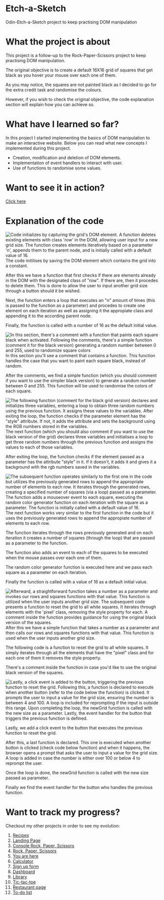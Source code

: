 # Etch-a-Sketch

Odin-Etch-a-Sketch project to keep practising DOM manipulation

# What the project is about

This project is a follow-up to the Rock-Paper-Scissors project to keep practising DOM manipulation.

The original objective is to create a default 16X16 grid of squares that get black as you hover your mouse over each one of them.

As you may notice, the squares are not painted black as I decided to go for the extra credit task and randomise the colours.

However, if you wish to check the original objective, the code explanation section will explain how you can achieve so.

# What have I learned so far?

In this project I started implementing the basics of DOM manipulation to make an interactive website.
Below you can read what new concepts I implemented during this project.

<ul>
  <li>Creation, modification and deletion of DOM elements.</li>
  <li>Implementation of event handlers to interact with user. </li>
  <li>Use of functions to randomise some values.</li>
</ul>

# Want to see it in action?

<a href="https://hroglardev.github.io/Etch-a-Sketch/" target="_blank">Click here</a>

# Explanation of the code

<img src="./docs-images/1.JPG" alt="Code initializes by capturing the grid's DOM element. A function deletes existing elements with class 'row' in the DOM, allowing user input for a new grid size. The function creates elements iteratively based on a parameter 'n', appends them to the parent node, and is initially called with a default value of 16.">
The code initilises by saving the DOM element which contains the grid into a constant.

After this we have a function that first checks if there are elements already in the DOM with the designated class of "row". If there are, then it procedes to delete them. This is done to allow the user to input another grid size through a button should it be wished.

Next, the function enters a loop that executes an "n" amount of times (this is passed to the function as a parameter) and procedes to create one element on each iteration as well as assigning it the appropiate class and appending it to the according parent node.

Finally, the function is called with a number of 16 as the default initial value.

<img src="./docs-images/2.JPG" alt="In this section, there's a comment with a function that paints each square black when activated. Following the comments, there's a simple function (comment it for the black version) generating a random number between 0 and 255, used to randomize square colors">
In this section you'll see a comment that contains a function. This function handles the case that you want to paint each square black, instead of random.

After the comments, we find a simple function (which you should comment if you want to use the simpler black version) to generate a random number between 0 and 255. This function will be used to randomise the colors of each square.

<img src="./docs-images/3.JPG" alt='The following function (comment for the black grid version) declares and initializes three variables, entering a loop to obtain three random numbers using the previous function. It assigns these values to the variables. After exiting the loop, the function checks if the parameter element has the "style" attribute. If not, it adds the attribute and sets the background using the RGB numbers stored in the variables.'>
The next function (which you should also comment if you want to use the black version of the grid) declares three variables and initialises a loop to get three random numbers through the previous function and assigns the values to each of those variables.

After exiting the loop, the function checks if the element passed as a parameter has the attribute "style" in it. If it doesn't, it adds it and gives it a background with the rgb numbers saved in the variables.

<img src="./docs-images/4.JPG" alt="The subsequent function operates similarly to the first one in the code but utilizes the previously generated rows to append the appropriate number of elements to each row. It iterates through the generated rows, creating a specified number of squares (via a loop) passed as a parameter.
The function adds a mouseover event to each square, executing the random color generator function on each iteration with the square as a parameter.
The function is initially called with a default value of 16.">
The next function works very similar to the first function in the code but it uses the previously generated rows to append the appropiate number of elements to each row.

The function iterates through the rows previously generated and on each iteration it creates a number of squares (through the loop) that are passed as a parameter to the function.

The function also adds an event to each of the squares to be executed when the mouse passes over each one of them.

The random color generator function is executed here and we pass each square as a parameter on each iteration.

Finally the function is called with a value of 16 as a default initial value.

<img src="./docs-images/5.JPG" alt="Afterward, a straightforward function takes a number as a parameter and invokes our rows and squares functions with that value. This function is utilized when the user inputs another grid size.
The subsequent code presents a function to reset the grid to all white squares. It iterates through elements with the 'pixel' class, removing the style property for each. A comment inside the function provides guidance for using the original black version of the squares.">
After this we have a simple function that takes a number as a parameter and then calls our rows and squares functions with that value. This function is used when the user inputs another grid size.

The following code is a function to reset the grid to all white squares. It simply iterates through all the elements that have the "pixel" class and for each one of them it removes the style property.

There's a comment inside the function in case you'd like to use the original black version of the squares.

<img src="./docs-images/6.JPG" alt='Lastly, a click event is added to the button, triggering the previous function to reset the grid.
Following this, a function is declared to execute when another button (refer to the code below the function) is clicked. It prompts the user to input a value for the grid size, ensuring the number is between 4 and 100. A loop is included for reprompting if the input is outside this range. Upon completing the loop, the newGrid function is called with the new size as a parameter.
Lastly, the event handler for the button that triggers the previous function is defined.'>

Lastly, we add a click event to the button that executes the previous function to reset the grid.

After this, a last function is declared. This one is executed when another button is clicked (check code below function) and when it happens, the browser opens a prompt that asks the user to input a value for the grid size. A loop is added in case the number is either over 100 or below 4 to reprompt the user.

Once the loop is done, the newGrid function is called with the new size passed as parameter.

Finally we find the event handler for the button who handles the previous function.

# Want to track my progress?

Checkout my other projects in order to see my evolution:

<ol>
  <li><a href="https://github.com/hroglardev/odin-recipes" target="_blank">Recipes</a></li>
  <li><a href="https://github.com/hroglardev/Odin-landing-page" target="_blank">Landing Page</a></li>
  <li><a href="https://github.com/hroglardev/Rock-Paper-Scissors-TOP-Console" target="_blank">Console Rock, Paper, Scissors</a></li>
  <li><a href="https://github.com/hroglardev/Rock-Paper-Scissors-TOP" target="_blank">Rock, Paper, Scissors</a></li>
  <li><a href="https://github.com/hroglardev/Etch-a-Sketch" target="_blank">You are here</a></li>
  <li><a href="https://github.com/hroglardev/Calculator" target="_blank">Calculator</a></li>
  <li><a href="https://github.com/hroglardev/Sign-up-form-TOP" target="_blank">Sign up form</a></li>
  <li><a href="https://github.com/hroglardev/Dashboard" target="_blank">Dashboard</a></li>
  <li><a href="https://github.com/hroglardev/Library" target="_blank">Library</a></li>
  <li><a href="https://github.com/hroglardev/Tic-tac-toe" target="_blank">Tic-tac-toe</a></li>
  <li><a href="https://github.com/hroglardev/Restaurant-page" target="_blank">Restaurant page</a></li>
  <li><a href="https://github.com/hroglardev/To-do-list-js" target="_blank">To-do list</a></li>
</ol>
